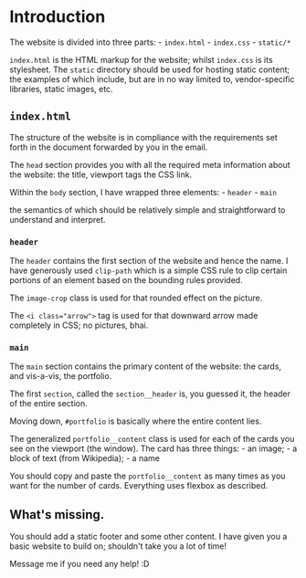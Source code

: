 # Introduction
The website is divided into three parts:
    - `index.html`
    - `index.css`
    - `static/*`

`index.html` is the HTML markup for the website; whilst
`index.css` is its stylesheet. The `static` directory
should be used for hosting static content; the examples
of which include, but are in no way limited to, vendor-specific
libraries, static images, etc.

## `index.html`
The structure of the website is in compliance with the
requirements set forth in the document forwarded by
you in the email.

The `head` section provides you with all the required
meta information about the website: the title, viewport tags
the CSS link. 

Within the `body` section, I have wrapped three elements:
    - `header`
    - `main`

the semantics of which should be relatively simple
and straightforward to understand and interpret. 

### `header`
The `header` contains the first section of the website
and hence the name. I have generously used `clip-path`
which is a simple CSS rule to clip certain portions
of an element based on the bounding rules provided. 

The `image-crop` class is used for that rounded
effect on the picture. 

The `<i class="arrow">` tag is used for that downward
arrow made completely in CSS; no pictures, bhai. 

### `main`
The `main` section contains the primary content of
the website: the cards, and vis-a-vis, the portfolio.

The first `section`, called the `section__header` is,
you guessed it, the header of the entire section.

Moving down, `#portfolio` is basically where the entire
content lies. 

The generalized `portfolio__content` class is used 
for each of the cards you see on the viewport \(the window\).
The card has three things:
    - an image;
    - a block of text (from Wikipedia);
    - a name

You should copy and paste the `portfolio__content` as many
times as you want for the number of cards. Everything uses
flexbox as described.

## What's missing.
You should add a static footer and some other content. I have
given you a basic website to build on; shouldn't take you a lot
of time! 

Message me if you need any help! :D
